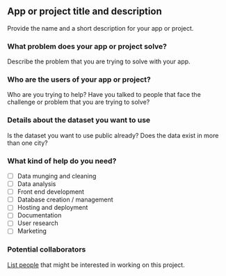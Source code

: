 ## App or project title and description

Provide the name and a short description for your app or project.

### What problem does your app or project solve?

Describe the problem that you are trying to solve with your app.

### Who are the users of your app or project?

Who are you trying to help? Have you talked to people that face the challenge or problem that you are trying to solve?

### Details about the dataset you want to use

Is the dataset you want to use public already? Does the data exist in more than one city?

### What kind of help do you need?

- [ ] Data munging and cleaning
- [ ] Data analysis
- [ ] Front end development
- [ ] Database creation / management
- [ ] Hosting and deployment
- [ ] Documentation
- [ ] User research
- [ ] Marketing

### Potential collaborators

[List people](https://github.com/blog/957-introducing-issue-mentions) that might be interested in working on this project.
